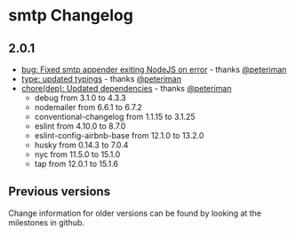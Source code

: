 # smtp Changelog

## 2.0.1

- [bug: Fixed smtp appender exiting NodeJS on error](https://github.com/log4js-node/smtp/pull/20) - thanks [@peteriman](https://github.com/peteriman)
- [type: updated typings](https://github.com/log4js-node/smtp/pull/25) - thanks [@peteriman](https://github.com/peteriman)
- [chore(dep): Updated dependencies](https://github.com/log4js-node/smtp/pull/21) - thanks [@peteriman](https://github.com/peteriman)
  - debug from 3.1.0 to 4.3.3
  - nodemailer from 6.6.1 to 6.7.2
  - conventional-changelog from 1.1.15 to 3.1.25
  - eslint from 4.10.0 to 8.7.0
  - eslint-config-airbnb-base from 12.1.0 to 13.2.0
  - husky from 0.14.3 to 7.0.4
  - nyc from 11.5.0 to 15.1.0
  - tap from 12.0.1 to 15.1.6

## Previous versions

Change information for older versions can be found by looking at the milestones in github.
